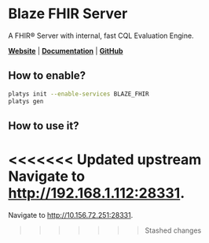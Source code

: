 # Blaze FHIR Server

A FHIR® Server with internal, fast CQL Evaluation Engine.

**[Website](https://samply.github.io/blaze/)** | **[Documentation](https://samply.github.io/blaze/README.html)** | **[GitHub](https://github.com/samply/blaze)**

## How to enable?

```bash
platys init --enable-services BLAZE_FHIR
platys gen
```

## How to use it?

<<<<<<< Updated upstream
Navigate to <http://192.168.1.112:28331>. 
=======
Navigate to <http://10.156.72.251:28331>. 
>>>>>>> Stashed changes
